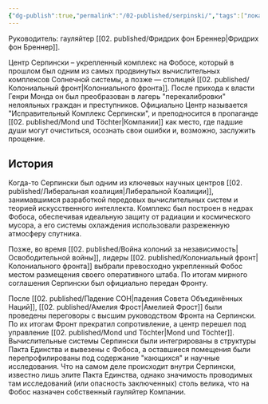 ```yaml
---
{"dg-publish":true,"permalink":"/02-published/serpinski/","tags":["локация"]}
---
```


Руководитель: гауляйтер [[02. published/Фридрих фон Бреннер\|Фридрих фон Бреннер]].

Центр Серпински – укрепленный комплекс на Фобосе, который в прошлом был одним из самых продвинутых вычислительных комплексов Солнечной системы, а позже — столицей [[02. published/Колониальный фронт\|Колониального фронта]]. После прихода к власти Генри Монда он был преобразован в лагерь "перекалибровки" нелояльных граждан и преступников. 
Официально Центр называется "Исправительный Комплекс Серпински", и преподносится в пропаганде [[02. published/Mond und Töchter\|Компании]] как место, где падшие души могут очиститься, осознать свои ошибки и, возможно, заслужить прощение. 
## История

Когда-то Серпински был одним из ключевых научных центров [[02. published/Либеральная коалиция\|Либеральной Коалиции]], занимавшимся разработкой передовых вычислительных систем и теорией искусственного интеллекта. Комплекс был построен в недрах Фобоса, обеспечивая идеальную защиту от радиации и космического мусора, а его системы охлаждения использовали разреженную атмосферу спутника.

Позже, во время [[02. published/Война колоний за независимость\|Освободительной войны]], лидеры [[02. published/Колониальный фронт\|Колониального фронта]] выбрали превосходно укрепленный Фобос местом размещения своего оперативного штаба. По итогам мирного соглашения Серпински был официально передан Фронту. 

После [[02. published/Падение СОН\|падения Совета Объединённых Наций]], [[02. published/Амелия Фрост\|Амелией Фрост]] были проведены переговоры с высшим руководством Фронта на Серпински. По их итогам Фронт прекратил сопротивление, а центр перешел под управление [[02. published/Mond und Töchter\|Mond und Töchter]]. Вычислительные системы Серпински были интегрированы в структуры Пакта Единства и вывезены с Фобоса, а оставшиеся помещения были перепрофилированы под содержание "кающихся" и научные исследования. Что на самом деле происходит внутри Серпински, известно лишь элите Пакта Единства, однако значимость проводимых там исследований (или опасность заключенных) столь велика, что на Фобос назначен собственный гауляйтер Компании.



